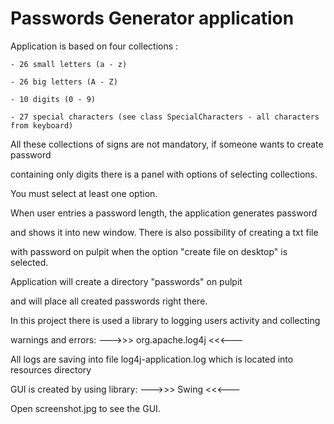 # Passwords Generator application



Application is based on four collections :

    - 26 small letters (a - z)

    - 26 big letters (A - Z)

    - 10 digits (0 - 9)

    - 27 special characters (see class SpecialCharacters - all characters from keyboard)

All these collections of signs are not mandatory, if someone wants to create password

containing only digits there is a panel with options of selecting collections.

You must select at least one option.



When user entries a password length, the application generates password

and shows it into new window. There is also possibility of creating a txt file

with password on pulpit when the option "create file on desktop" is selected.

Application will create a directory "passwords" on pulpit

and will place all created passwords right there.



In this project there is used a library to logging users activity and collecting

warnings and errors:            --->>> org.apache.log4j <<<---

All logs are saving into file log4j-application.log which is located into resources directory



GUI is created by using library:        --->>> Swing <<<---

Open screenshot.jpg to see the GUI.









